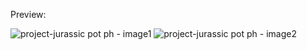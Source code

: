 Preview:

![project-jurassic pot ph - image1](https://github.com/ejpalen/jurassic-pot-ph/assets/92970626/5d2fc51a-9c06-456f-9c27-abc422beb203)
![project-jurassic pot ph - image2](https://github.com/ejpalen/jurassic-pot-ph/assets/92970626/66565241-8f3b-4b28-af81-53f800a83b2d)
